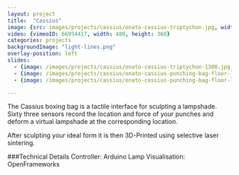 ```yaml
---
layout: project
title:  "Cassius"
image: {src: images/projects/cassius/onato-cassius-triptychon.jpg, width: 800, height: 531}
video: {vimeoID: 66954417, width: 480, height: 360}
categories: projects
backgroundImage: "light-lines.png"
overlay-position: left
slides:
  - {image: /images/projects/cassius/onato-cassius-triptychon-1300.jpg, title: Cassius Triptychon}
  - {image: /images/projects/cassius/onato-cassius-punching-bag-floor-lamp-on-off.jpg, title: Cassius On/Off}
  - {image: /images/projects/cassius/onato-cassius-punching-bag-floor-lamp-eames.jpg, title: Cassius with Eames Chair}

---
```

The Cassius boxing bag is a tactile interface for sculpting a lampshade. Sixty three sensors record the location and force of your punches and deform a virtual lampshade at the corresponding location.

After sculpting your ideal form it is then 3D-Printed using selective laser sintering.

###Technical Details
Controller: Arduino
Lamp Visualisation: OpenFrameworks


